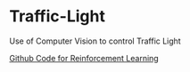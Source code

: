 # Traffic-Light
Use of Computer Vision to control Traffic Light


[Github Code for Reinforcement Learning](https://github.com/AndreaVidali/Deep-QLearning-Agent-for-Traffic-Signal-Control)